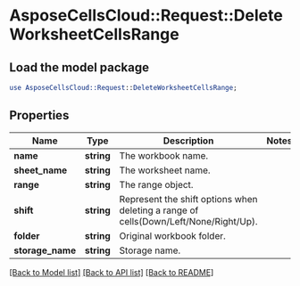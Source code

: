 # AsposeCellsCloud::Request::DeleteWorksheetCellsRange 

## Load the model package
```perl
use AsposeCellsCloud::Request::DeleteWorksheetCellsRange;
```

## Properties
Name | Type | Description | Notes
------------ | ------------- | ------------- | -------------
**name** | **string** | The workbook name. |
**sheet_name** | **string** | The worksheet name. |
**range** | **string** | The range object. |
**shift** | **string** | Represent the shift options when deleting a range of cells(Down/Left/None/Right/Up). |
**folder** | **string** | Original workbook folder. |
**storage_name** | **string** | Storage name. |  

[[Back to Model list]](../README.md#documentation-for-requests) [[Back to API list]](../README.md#documentation-for-api-endpoints) [[Back to README]](../README.md)

